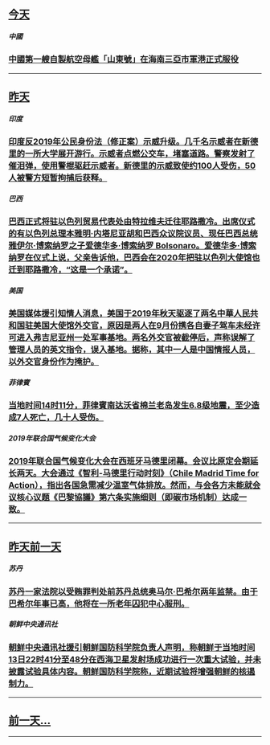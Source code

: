 

## [今天](/news/2019/12/16/index.md)

##### 中國
### [中國第一艘自製航空母艦「山東號」在海南三亞市軍港正式服役](/zh/news/2019/12/16/中國第一艘自製航空母艦-山東號-在海南三亞市軍港正式服役.md)
---

## [昨天](/news/2019/12/15/index.md)

##### 印度
### [ 印度反2019年公民身份法（修正案）示威升级。几千名示威者在新德里的一所大学展开游行。示威者点燃公交车，堵塞道路。警察发射了催泪弹，使用警棍驱赶示威者。新德里的示威致使约100人受伤，50人被警方短暂拘捕后获释。 ](/zh/news/2019/12/15/印度反2019年公民身份法-修正案-示威升级-几千名示威者在新德里的一所大学展开游行-示威者点燃公交车-堵塞道路-警察.md)
##### 巴西
### [ 巴西正式将驻以色列贸易代表处由特拉维夫迁往耶路撒冷。出席仪式的有以色列总理本雅明·内塔尼亚胡和巴西众议院议员、现任巴西总统雅伊尔·博索纳罗之子爱德华多·博索纳罗 Bolsonaro。爱德华多·博索纳罗在仪式上说，父亲告诉他，巴西会在2020年把驻以色列大使馆也迁到耶路撒冷，“这是一个承诺”。 ](/zh/news/2019/12/15/巴西正式将驻以色列贸易代表处由特拉维夫迁往耶路撒冷-出席仪式的有以色列总理本雅明-内塔尼亚胡和巴西众议院议员-现任巴西.md)
##### 美国
### [ 美国媒体援引知情人消息，美国于2019年秋天驱逐了两名中華人民共和国驻美国大使馆外交官，原因是两人在9月份携各自妻子驾车未经许可进入弗吉尼亚州一处军事基地。两名外交官被截停后，声称误解了管理人员的英文指令，误入基地。据称，其中一人是中国情报人员，以外交官身份作为掩护。 ](/zh/news/2019/12/15/美国媒体援引知情人消息-美国于2019年秋天驱逐了两名中華人民共和国驻美国大使馆外交官-原因是两人在9月份携各自妻子驾.md)
##### 菲律賓
### [ 当地时间14时11分，菲律賓南达沃省棉兰老岛发生6.8级地震，至少造成7人死亡，几十人受伤。 ](/zh/news/2019/12/15/当地时间14时11分-菲律賓南达沃省棉兰老岛发生68级地震-至少造成7人死亡-几十人受伤.md)
##### 2019年联合国气候变化大会
### [ 2019年联合国气候变化大会在西班牙马德里闭幕。会议比原定会期延长两天。大会通过《智利-马德里行动时刻》（Chile Madrid Time for Action），指出各国急需减少温室气体排放。然而，与会各方未能就会议核心议题《巴黎協議》第六条实施细则（即碳市场机制）达成一致。 ](/zh/news/2019/12/15/2019年联合国气候变化大会在西班牙马德里闭幕-会议比原定会期延长两天-大会通过-智利-马德里行动时刻-Chile.md)
---

## [昨天前一天](/news/2019/12/14/index.md)

##### 苏丹
### [ 苏丹一家法院以受贿罪判处前苏丹总统奥马尔·巴希尔两年监禁。由于巴希尔年事已高，他将在一所老年囚犯中心服刑。 ](/zh/news/2019/12/14/苏丹一家法院以受贿罪判处前苏丹总统奥马尔-巴希尔两年监禁-由于巴希尔年事已高-他将在一所老年囚犯中心服刑.md)
##### 朝鲜中央通讯社
### [ 朝鲜中央通讯社援引朝鲜国防科学院负责人声明，称朝鲜于当地时间13日22时41分至48分在西海卫星发射场成功进行一次重大试验，并未披露试验具体内容。朝鲜国防科学院称，近期试验将增强朝鲜的核遏制力。 ](/zh/news/2019/12/14/朝鲜中央通讯社援引朝鲜国防科学院负责人声明-称朝鲜于当地时间13日22时41分至48分在西海卫星发射场成功进行一次重大.md)
---

## [前一天...](/news/2019/12/13/index.md)

---

